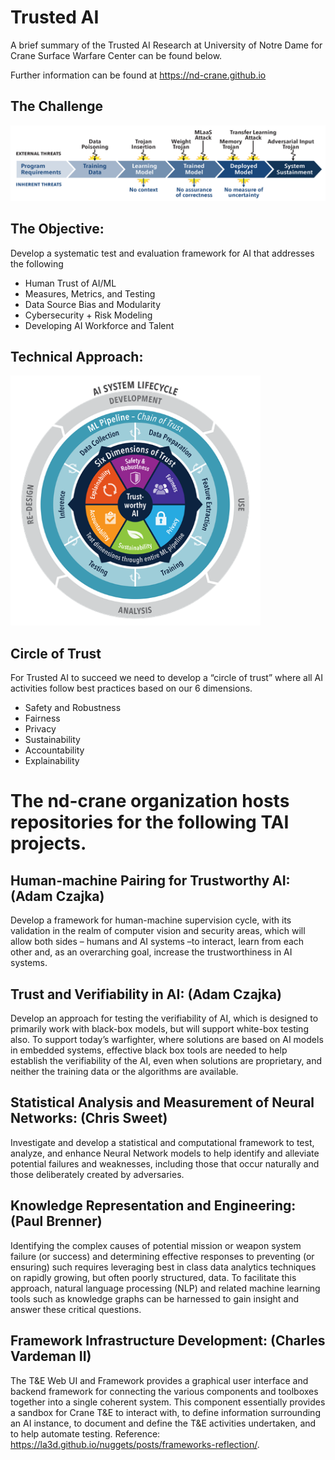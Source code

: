 # Trusted AI
A brief summary of the Trusted AI Research at University of Notre Dame for Crane Surface Warfare Center can be found below.

Further information can be found at https://nd-crane.github.io

## The Challenge
<img src="./profile/images/attack.png" alt="drawing" width="800"/>

## The Objective: 
Develop a systematic test and evaluation framework for AI that addresses the following
* Human Trust of AI/ML
* Measures, Metrics, and Testing
* Data Source Bias and Modularity
* Cybersecurity + Risk Modeling
* Developing AI Workforce and Talent

## Technical Approach:
<img src="./profile/images/circle.png" alt="drawing" width="400"/>

## Circle of Trust
For Trusted AI to succeed we need to develop a “circle of trust” where all AI activities follow best practices based on our 6 dimensions.
* Safety and Robustness
* Fairness
* Privacy
* Sustainability
* Accountability
* Explainability

# The nd-crane organization hosts repositories for the following TAI projects.

## Human-machine Pairing for Trustworthy AI: (Adam Czajka)
Develop a framework for human-machine supervision cycle, with its validation in the realm of computer vision and security areas, which will allow both sides – humans and AI systems –to interact, learn from each other and, as an overarching goal, increase the trustworthiness in AI systems.

## Trust and Verifiability in AI: (Adam Czajka)
Develop an approach for testing the verifiability of AI, which is designed to primarily work with black-box models, but will support white-box testing also. To support today’s warfighter, where solutions are based on AI models in embedded systems, effective black box tools are needed to help establish the verifiability of the AI, even when solutions are proprietary, and neither the training data or the algorithms are available.

## Statistical Analysis and Measurement of Neural Networks: (Chris Sweet)
Investigate and develop a statistical and computational framework to test, analyze, and enhance Neural Network models to help identify and alleviate potential failures and weaknesses, including those that occur naturally and those deliberately created by adversaries. 

## Knowledge Representation and Engineering: (Paul Brenner)

Identifying the complex causes of potential mission or weapon system failure (or success) and determining effective responses to preventing (or ensuring) such requires leveraging best in class data analytics techniques on rapidly growing, but often poorly structured, data. To facilitate this approach, natural language processing (NLP) and related machine learning tools such as knowledge graphs can be harnessed to gain insight and answer these critical questions.       

## Framework Infrastructure Development: (Charles Vardeman II)
The T&E Web UI and Framework provides a graphical user interface and backend framework for connecting the various components and toolboxes together into a single coherent system.  This component essentially provides a sandbox for Crane T&E to interact with, to define information surrounding an AI instance, to document and define the T&E activities undertaken, and to help automate testing. Reference: https://la3d.github.io/nuggets/posts/frameworks-reflection/.
 
